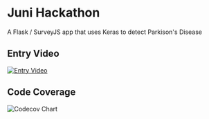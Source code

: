 # Juni Hackathon 
A Flask / SurveyJS app that uses Keras to detect Parkison's Disease

## Entry Video
[![Entry Video](http://img.youtube.com/vi/ScMzIvxBSi4/0.jpg)](http://www.youtube.com/watch?v=ScMzIvxBSi4 "Entry Video")

## Code Coverage
![Codecov Chart](https://via.placeholder.com/150)


